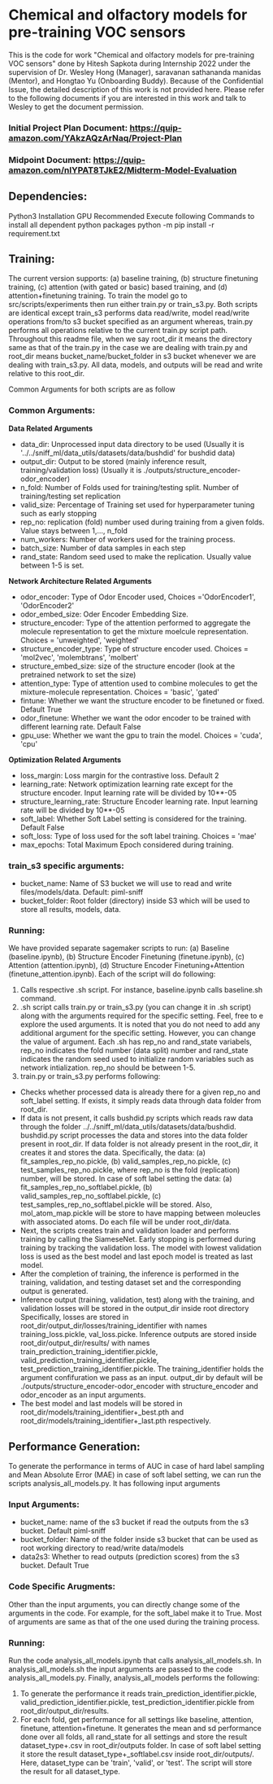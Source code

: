 # Chemical and olfactory models for pre-training VOC sensors

This is the code for work "Chemical and olfactory models for pre-training VOC sensors" done by Hitesh Sapkota during Internship 2022 under the supervision of Dr. Wesley Hong (Manager), saravanan sathananda manidas (Mentor), and Hongtao Yu (Onboarding Buddy). 
Because of the Confidential Issue, the detailed description of this work is not provided here. Please refer to the following documents if you are interested in this work and talk to Wesley to get the document permission.

### Initial Project Plan Document: https://quip-amazon.com/YAkzAQzArNaq/Project-Plan
### Midpoint Document: https://quip-amazon.com/nlYPAT8TJkE2/Midterm-Model-Evaluation

## Dependencies:
Python3 Installation
GPU Recommended
Execute following Commands to install all dependent python packages
python -m pip install -r requirement.txt

## Training:
  The current version supports: (a) baseline training, (b) structure finetuning training, (c) attention (with gated or basic) based training, and (d) attention+finetuning training. To train the model go to src/scripts/experiments then run either train.py or train_s3.py. Both scripts are identical except train_s3 performs data read/write, model read/write operations from/to s3 bucket specified as an argument whereas, train.py performs all operations relative to the current train.py script path. Throughout this readme file, when we say root_dir it means the directory same as that of the train.py in the case we are dealing with train.py and root_dir means bucket_name/bucket_folder in s3 bucket whenever we are dealing with train_s3.py. All data, models, and outputs will be read and write relative to this root_dir.
  
  Common Arguments for both scripts are as follow
  
  ### Common Arguments:
  **Data Related Arguments**
  - data_dir: Unprocessed input data directory to be used (Usually it is '../../sniff_ml/data_utils/datasets/data/bushdid' for bushdid data)
  - output_dir: Output to be stored (mainly inference result, training/validation loss) (Usually it is ./outputs/structure_encoder-odor_encoder)
  - n_fold: Number of Folds used for training/testing split. Number of training/testing set replication
  - valid_size: Percentage of Training set used for hyperparameter tuning such as early stopping
  - rep_no: replication (fold) number used during training from a given folds. Value stays between 1,..., n_fold 
  - num_workers: Number of workers used for the training process.
  - batch_size: Number of data samples in each step
  - rand_state: Random seed used to make the replication. Usually value between 1-5 is set.
  
  **Network Architecture Related Arguments**
  - odor_encoder: Type of Odor Encoder used, Choices ='OdorEncoder1', 'OdorEncoder2'
  - odor_embed_size: Oder Encoder Embedding Size.
  - structure_encoder: Type of the attention performed to aggregate the molecule representation to get the mixture moelcule representation. Choices =           'unweighted', 'weighted'
  - structure_encoder_type: Type of structure encoder used. Choices = 'mol2vec', 'molembtrans', 'molbert'
  - structure_embed_size: size of the structure encoder (look at the pretrained network to set the size)
  - attention_type: Type of attention used to combine molecules to get the mixture-molecule representation. Choices = 'basic', 'gated'
  - fintune: Whether we want the structure encoder to be finetuned or fixed. Default True
  - odor_finetune: Whether we want the odor encoder to be trained with different learning rate. Default False
  - gpu_use: Whether we want the gpu to train the model. Choices = 'cuda', 'cpu'
  
  **Optimization Related Arguments**
  - loss_margin: Loss margin for the contrastive loss. Default 2
  - learning_rate: Network optimization learning rate except for the structure encoder. Input learning rate will be divided by 10**-05
  - structure_learning_rate: Structure Encoder learning rate. Input learning rate will be divided by 10**-05
  - soft_label: Whether Soft Label setting is considered for the training. Default False
  - soft_loss: Type of loss used for the soft label training. Choices = 'mae'
  - max_epochs: Total Maximum Epoch considered during training.

  ### train_s3 specific arguments:
  - bucket_name: Name of S3 bucket we will use to read and write files/models/data. Default: piml-sniff
  - bucket_folder: Root folder (directory) inside S3 which will be used to store all results, models, data. 

  
  ### Running:
  We have provided separate sagemaker scripts to run: (a) Baseline (baseline.ipynb), (b) Structure Encoder Finetuning (finetune.ipynb), (c) Attention (attention.ipynb), (d) Structure Encoder Finetuning+Attention (finetune_attention.ipynb). Each of the script will do following:
  1. Calls respective .sh script. For instance, baseline.ipynb calls baseline.sh command.
  2. .sh script calls train.py or train_s3.py (you can change it in .sh script) along with the arguments required for the specific setting. Feel, free to e 
     explore the used arguments. It is noted that you do not need to add any additional argument for the specific setting. However, you can change the          value of argument. Each .sh has rep_no and rand_state variabels, rep_no indicates the fold number (data split) number and rand_state indicates the          random seed used to initialize random variables such as network intialization. rep_no should be between 1-5. 
  3. train.py or train_s3.py performs following:
  - Checks whether processed data is already there for a given rep_no and soft_label setting. If exists, it simply reads data through data folder from root_dir.
  - If data is not present, it calls bushdid.py scripts which reads raw data through the folder ../../sniff_ml/data_utils/datasets/data/bushdid.         bushdid.py script processes the data and stores into the data folder present in root_dir. If data folder is not already present in the root_dir, it creates it and stores the data. Specifically, the data: (a) fit_samples_rep_no.pickle, (b) valid_samples_rep_no.pickle, (c) test_samples_rep_no.pickle, where rep_no is the fold (replication) number, will be stored. In case of soft label setting the data: (a) fit_samples_rep_no_softlabel.pickle, (b) valid_samples_rep_no_softlabel.pickle, (c) test_samples_rep_no_softlabel.pickle will be stored. Also, mol_atom_map.pickle will be store to have mapping between moleucles with associated atoms. Do each file will be under root_dir/data.
  - Next, the scripts creates train and validation loader and performs training by calling the SiameseNet. Early stopping is performed during training by tracking the validation loss. The model with lowest validation loss is used as the best model and last epoch model is treated as last model. 
  - After the completion of training, the inference is performed in the training, validation, and testing dataset set and the corresponding output is generated.
  - Inference output (training, validation, test) along with the training, and validation losses will be stored in the output_dir inside root directory Specifically, losses are stored in root_dir/output_dir/losses/training_identifier with names training_loss.pickle, val_loss.picke. Inference outputs are stored inside  root_dir/output_dir/results/ with names train_prediction_training_identifier.pickle, valid_prediction_training_identifier.pickle,                          test_prediction_training_identifier.pickle. The training_identifier holds the argument confifuration we pass as an input. output_dir by default will be ./outputs/structure_encoder-odor_encoder with structure_encoder and odor_encoder as an input arguments.
  - The best model and last models will be stored in root_dir/models/training_identifier+_best.pth and root_dir/models/training_identifier+_last.pth respectively.

## Performance Generation:
To generate the performance in terms of AUC in case of hard label sampling and Mean Absolute Error (MAE) in case of soft label setting, we can run the scripts analysis_all_models.py. It has following input arguments
### Input Arguments:
- bucket_name: name of the s3 bucket if read the outputs from the s3 bucket. Default piml-sniff
- bucket_folder: Name of the folder inside s3 bucket that can be used as root working directory to read/write data/models
- data2s3: Whether to read outputs (prediction scores) from the s3 bucket. Default True
### Code Specific Arugments:
Other than the input arguments, you can directly change some of the arguments in the code. For example, for the soft_label make it to True. Most of arguments are same as that of the one used during the training process.

### Running:
Run the code analysis_all_models.ipynb that calls analysis_all_models.sh. In analysis_all_models.sh the input arguments are passed to the code analysis_all_models.py. Finally, analysis_all_models performs the following:
1. To generate the performance it reads train_prediction_identifier.pickle, valid_prediction_identifier.pickle, test_prediction_identifier.pickle from root_dir/output_dir/results.
2. For each fold, get  performance for all settings like baseline, attention, finetune, attention+finetune. It generates the mean and sd performance done over all folds, all rand_state for all settings and store the result  dataset_type+.csv in root_dir/outputs folder. In case of soft label setting it store the result dataset_type+_softlabel.csv inside root_dir/outputs/. Here, dataset_type can be 'train', 'valid', or 'test'. The script will store the result for all dataset_type. 



 


